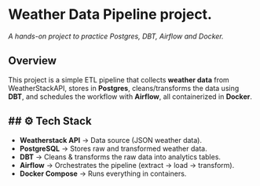 # Weather Data Pipeline project.
*A hands-on project to practice Postgres, DBT, Airflow and Docker.*

## Overview
This project is a simple ETL pipeline that collects **weather data** from WeatherStackAPI, stores in **Postgres**, cleans/transforms the data using **DBT**, and schedules the workflow with **Airflow**, all containerized in **Docker**.
## ## ⚙️ Tech Stack  
- **Weatherstack API** → Data source (JSON weather data).  
- **PostgreSQL** → Stores raw and transformed weather data.  
- **DBT** → Cleans & transforms the raw data into analytics tables.  
- **Airflow** → Orchestrates the pipeline (extract → load → transform).  
- **Docker Compose** → Runs everything in containers. 